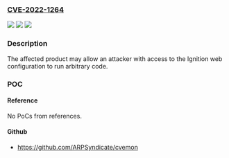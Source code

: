 ### [CVE-2022-1264](https://cve.mitre.org/cgi-bin/cvename.cgi?name=CVE-2022-1264)
![](https://img.shields.io/static/v1?label=Product&message=Ignition&color=blue)
![](https://img.shields.io/static/v1?label=Version&message=n%2Fa&color=blue)
![](https://img.shields.io/static/v1?label=Vulnerability&message=CWE-22%20Improper%20Limitation%20of%20a%20Pathname%20to%20a%20Restricted%20Directory%20('Path%20Traversal')&color=brighgreen)

### Description

The affected product may allow an attacker with access to the Ignition web configuration to run arbitrary code.

### POC

#### Reference
No PoCs from references.

#### Github
- https://github.com/ARPSyndicate/cvemon

